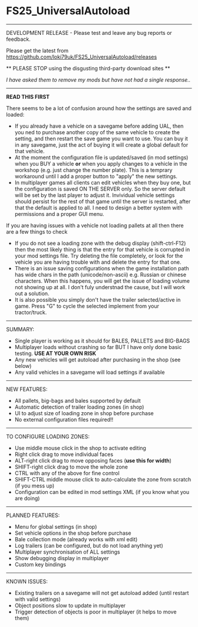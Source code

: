 # FS25_UniversalAutoload
---------------------------------------------------
DEVELOPMENT RELEASE - Please test and leave any bug reports or feedback.

Please get the latest from https://github.com/loki79uk/FS25_UniversalAutoload/releases

** PLEASE STOP using the disgusting third-party download sites **

_I have asked them to remove my mods but have not had a single response.._

---------------------------------------------------

**READ THIS FIRST**

There seems to be a lot of confusion around how the settings are saved and loaded:
- If you already have a vehicle on a savegame before adding UAL, then you ned to purchase another copy of the same vehicle to create the setting, and then restart the save game you want to use. You can buy it in any savegame, just the act of buying it will create a global default for that vehicle.
- At the moment the configuration file is updated/saved (in mod settings) when you BUY a vehicle **or** when you apply changes to a vehicle in the workshop (e.g. just change the number plate).  This is a temprary workaround until I add a proper button to "apply" the new settings.
- In multiplayer games all clients can edit vehicles when they buy one, but the configuration is saved ON THE SERVER only.  So the server default will be set by the last player to adjust it.  Invividual vehicle settings should persist for the rest of that game until the server is restarted, after that the default is applied to all.  I need to design a better system with permissions and a proper GUI menu.

If you are having issues with a vehicle not loading pallets at all then there are a few things to check
- If you do not see a loading zone with the debug display (shift-ctrl-F12) then the most likely thing is that the entry for that vehicle is corrupted in your mod settings file.  Try deleting the file completely, or look for the vehicle you are having trouble with and delete the entry for that one.
- There is an issue saving configurations when the game installation path has wide chars in the path (unicode/non-ascii) e.g. Russian or chinese characters.  When this happens, you will get the issue of loading volume not showing up at all.  I don't fuly understnad the cause, but I will work out a solution.
- It is also possible you simply don't have the trailer selected/active in game.  Press "G" to cycle the selected implement from your tractor/truck.

---------------------------------------------------
SUMMARY:
- Single player is working as it should for BALES, PALLETS and BIG-BAGS
- Multiplayer loads without crashing so far BUT I have only done basic testing. **USE AT YOUR OWN RISK**
- Any new vehicles will get autoload after purchasing in the shop (see below)
- Any valid vehicles in a savegame will load settings if available

---------------------------------------------------
NEW FEATURES:
- All pallets, big-bags and bales supported by default
- Automatic detection of trailer loading zones (in shop)
- UI to adjust size of loading zone in shop before purchase
- No external configuration files required!!

---------------------------------------------------
TO CONFIGURE LOADING ZONES:
- Use middle mouse click in the shop to activate editing
- Right click drag to move individual faces
- ALT-right click drag to move opposing faces (**use this for width**)
- SHIFT-right click drag to move the whole zone
- CTRL with any of the above for fine control
- SHIFT-CTRL middle mouse click to auto-calculate the zone from scratch (if you mess up)
- Configuration can be edited in mod settings XML (if you know what you are doing)

---------------------------------------------------
PLANNED FEATURES:
- Menu for global settings (in shop)
- Set vehicle options in the shop before purchase
- Bale collection mode (already works with xml edit)
- Log trailers (can be configured, but do not load anything yet)
- Multiplayer synchronisation of ALL settings
- Show debugging display in multiplayer
- Custom key bindings

---------------------------------------------------
KNOWN ISSUES:
- Existing trailers on a savegame will not get autoload added (until restart with valid settings)
- Object positions slow to update in multiplayer
- Trigger detection of objects is poor in multiplayer (it helps to move them)

